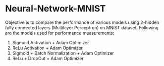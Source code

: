 # Neural-Network-MNIST
Objective is to compare the performance of various models using 2-hidden fully connected layers (Multilayer Perceptron) on MNIST dataset.
Following are the models used for performance measurements:
1. Sigmoid Activation + Adam Optimizer
2. ReLu Activation + Adam Optimizer
3. Sigmoid + Batch Normalization + Adam Optimizer
4. ReLu + DropOut + Adam Optimizer
